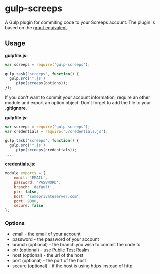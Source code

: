 # gulp-screeps

A Gulp plugin for commiting code to your Screeps account.
The plugin is based on the [grunt equivalent](https://github.com/screeps/grunt-screeps).

## Usage

**gulpfile.js:**
```js
var screeps = require('gulp-screeps');
 
gulp.task('screeps', function() {
  gulp.src('*.js')
    .pipe(screeps(options));
});
```

If you don't want to commit your account information, require an other module and export an option object. Don't forget to add the file to your **.gitignore**.
  
**gulpfile.js:**
```js
var screeps = require('gulp-screeps');
var credentials = require('./credentials.js');

gulp.task('screeps', function() {
  gulp.src('*.js')
    .pipe(screeps(credentials));
...
```
**credentials.js:**
```js
module.exports = {
    email: 'EMAIL',
    password: 'PASSWORD',
    branch: 'default',
    ptr: false,
    host: 'someprivateserver.com',
    port: 9000,
    secure: false
};
```
### Options 
- email - the email of your account
- password - the password of your account
- branch (optional) - the branch you wish to commit the code to
- ptr (optional) - use [Public Test Realm](http://support.screeps.com/hc/en-us/articles/205999532-Public-Test-Realm)
- host (optional) - the url of the host
- port (optional) - the port of the host
- secure (optional) - if the host is using https instead of http
